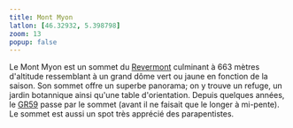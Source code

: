 ```yaml
---
title: Mont Myon
latlon: [46.32932, 5.398798]
zoom: 13
popup: false
---
```


Le Mont Myon est un sommet du [Revermont](/tags/revermont/) culminant à 663 mètres d'altitude
ressemblant à un grand dôme vert ou jaune en fonction de la saison. Son
sommet offre un superbe panorama; on y trouve un refuge, un jardin botannique
ainsi qu'une table d'orientation. Depuis quelques années, le
[GR59](/tags/gr59/) passe par le sommet (avant il ne faisait que le longer à
mi-pente). Le sommet est aussi un spot très apprécié des parapentistes.
